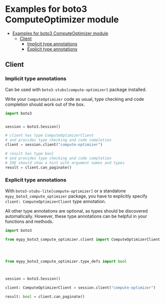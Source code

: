 <a id="examples-for-boto3-computeoptimizer-module"></a>

# Examples for boto3 ComputeOptimizer module

- [Examples for boto3 ComputeOptimizer module](#examples-for-boto3-computeoptimizer-module)
  - [Client](#client)
    - [Implicit type annotations](#implicit-type-annotations)
    - [Explicit type annotations](#explicit-type-annotations)

<a id="client"></a>

## Client

<a id="implicit-type-annotations"></a>

### Implicit type annotations

Can be used with `boto3-stubs[compute-optimizer]` package installed.

Write your `ComputeOptimizer` code as usual, type checking and code completion
should work out of the box.

```python
import boto3


session = boto3.Session()

# client has type ComputeOptimizerClient
# and provides type checking and code completion
client = session.client("compute-optimizer")

# result has type bool
# and provides type checking and code completion
# IDE should show a hint with argument names and types
result = client.can_paginate()
```

<a id="explicit-type-annotations"></a>

### Explicit type annotations

With `boto3-stubs-lite[compute-optimizer]` or a standalone
`mypy_boto3_compute_optimizer` package, you have to explicitly specify
`client: ComputeOptimizerClient` type annotation.

All other type annotations are optional, as types should be discovered
automatically. However, these type annotations can be helpful in your functions
and methods.

```python
import boto3

from mypy_boto3_compute_optimizer.client import ComputeOptimizerClient




from mypy_boto3_compute_optimizer.type_defs import bool



session = boto3.Session()

client: ComputeOptimizerClient = session.client("compute-optimizer")

result: bool = client.can_paginate()
```
